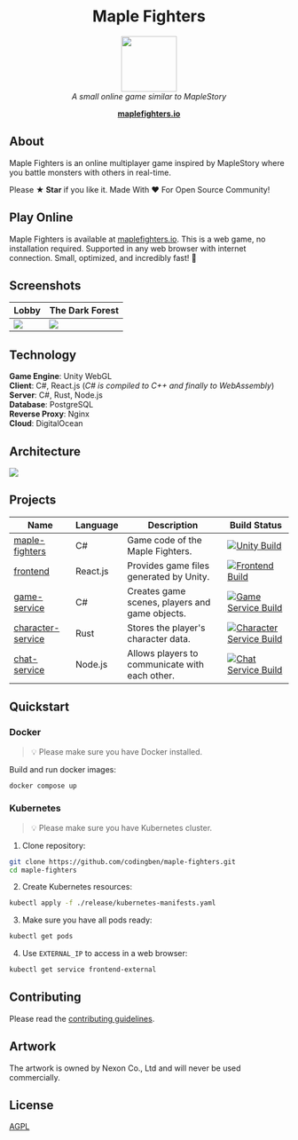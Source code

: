 <h1 align="center">Maple Fighters</h1>
<p align="center">
  <img src="docs/images/maplestory-icon.png" width="100px" height="100px"/>
  <br><i>A small online game similar to MapleStory</i><br>
</p>
<p align="center">
  <a href="http://maplefighters.io"><strong>maplefighters.io</strong></a>
  <br>
</p>

## About

Maple Fighters is an online multiplayer game inspired by MapleStory where you battle monsters with others in real-time.

Please **★ Star** if you like it. Made With :heart: For Open Source Community!

## Play Online

Maple Fighters is available at [maplefighters.io](http://maplefighters.io). This is a web game, no installation required. Supported in any web browser with internet connection. Small, optimized, and incredibly fast! 🚀

## Screenshots

| Lobby                             | The Dark Forest                             |
| --------------------------------- | ------------------------------------------- |
| <img src="docs/images/lobby.png"> | <img src="docs/images/the-dark-forest.png"> |

## Technology

**Game Engine**: Unity WebGL  
**Client**: C#, React.js (_C# is compiled to C++ and finally to WebAssembly_)  
**Server**: C#, Rust, Node.js  
**Database**: PostgreSQL  
**Reverse Proxy**: Nginx  
**Cloud**: DigitalOcean 

## Architecture

<img src="docs/architecture-diagram.png">

## Projects

| Name                                         | Language | Description                                    | Build Status                                                                                                                                                                                                                 |
| -------------------------------------------- | -------- | ---------------------------------------------- | ---------------------------------------------------------------------------------------------------------------------------------------------------------------------------------------------------------------------------- |
| [maple-fighters](./src/maple-fighters)       | C#       | Game code of the Maple Fighters.               | [![Unity Build](https://github.com/codingben/maple-fighters/actions/workflows/unity-build.yml/badge.svg)](https://github.com/codingben/maple-fighters/actions/workflows/unity-build.yml)                                     |
| [frontend](./src/frontend)                   | React.js | Provides game files generated by Unity.        | [![Frontend Build](https://github.com/codingben/maple-fighters/actions/workflows/frontend-build.yml/badge.svg)](https://github.com/codingben/maple-fighters/actions/workflows/frontend-build.yml)                            |
| [game-service](./src/game-service)           | C#       | Creates game scenes, players and game objects. | [![Game Service Build](https://github.com/codingben/maple-fighters/actions/workflows/game-service-build.yml/badge.svg)](https://github.com/codingben/maple-fighters/actions/workflows/game-service-build.yml)                |
| [character-service](./src/character-service) | Rust     | Stores the player's character data.            | [![Character Service Build](https://github.com/codingben/maple-fighters/actions/workflows/character-service-build.yml/badge.svg)](https://github.com/codingben/maple-fighters/actions/workflows/character-service-build.yml) |
| [chat-service](./src/chat-service)           | Node.js  | Allows players to communicate with each other. | [![Chat Service Build](https://github.com/codingben/maple-fighters/actions/workflows/chat-service-build.yml/badge.svg)](https://github.com/codingben/maple-fighters/actions/workflows/chat-service-build.yml)                |

## Quickstart

### Docker

> 💡 Please make sure you have Docker installed.

Build and run docker images:

```bash
docker compose up
```

### Kubernetes

> 💡 Please make sure you have Kubernetes cluster.

1. Clone repository:

```bash
git clone https://github.com/codingben/maple-fighters.git
cd maple-fighters
```

2. Create Kubernetes resources:

```bash
kubectl apply -f ./release/kubernetes-manifests.yaml
```

3. Make sure you have all pods ready:

```bash
kubectl get pods
```

4. Use `EXTERNAL_IP` to access in a web browser:

```bash
kubectl get service frontend-external
```

## Contributing

Please read the [contributing guidelines](CONTRIBUTING.md).

## Artwork

The artwork is owned by Nexon Co., Ltd and will never be used commercially.

## License

[AGPL](https://choosealicense.com/licenses/agpl-3.0/)
